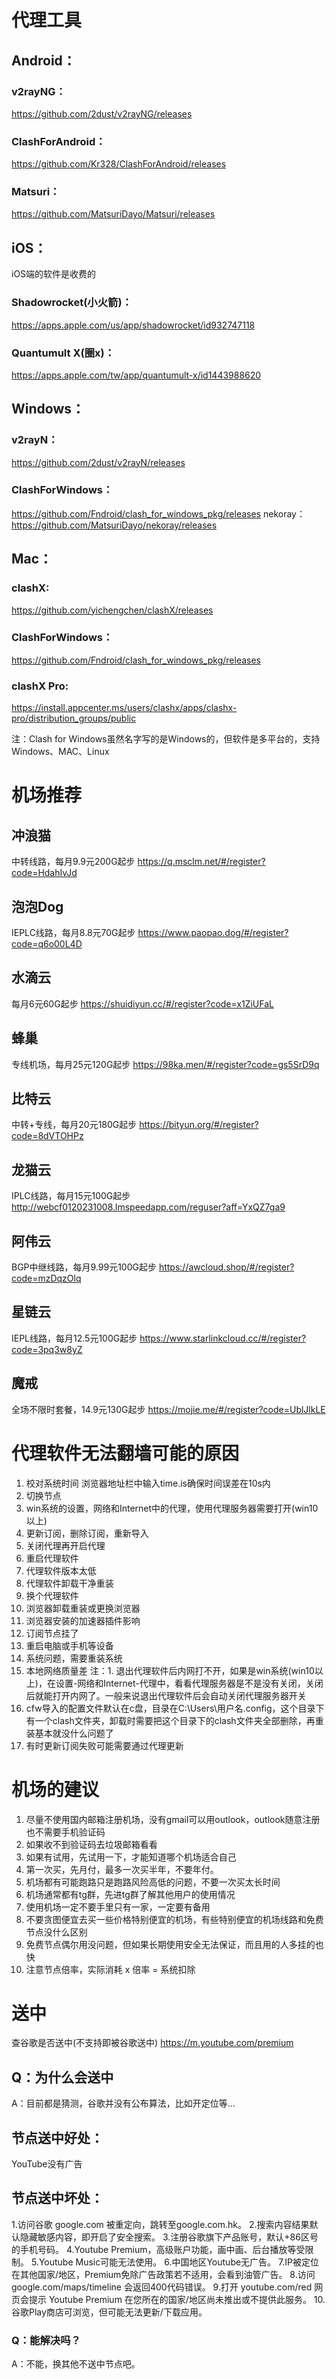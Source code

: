 # 代理工具
## Android：
### v2rayNG：
https://github.com/2dust/v2rayNG/releases
### ClashForAndroid：
https://github.com/Kr328/ClashForAndroid/releases
### Matsuri：
https://github.com/MatsuriDayo/Matsuri/releases
## iOS：
iOS端的软件是收费的
### Shadowrocket(小火箭)：
https://apps.apple.com/us/app/shadowrocket/id932747118
### Quantumult X(圈x)：
https://apps.apple.com/tw/app/quantumult-x/id1443988620
## Windows：
### v2rayN：
https://github.com/2dust/v2rayN/releases
### ClashForWindows：
https://github.com/Fndroid/clash_for_windows_pkg/releases
nekoray：
https://github.com/MatsuriDayo/nekoray/releases
## Mac：
### clashX: 
https://github.com/yichengchen/clashX/releases
### ClashForWindows：
https://github.com/Fndroid/clash_for_windows_pkg/releases
### clashX Pro: 
https://install.appcenter.ms/users/clashx/apps/clashx-pro/distribution_groups/public

注：Clash for Windows虽然名字写的是Windows的，但软件是多平台的，支持Windows、MAC、Linux


# 机场推荐  
## 冲浪猫
中转线路，每月9.9元200G起步 https://q.msclm.net/#/register?code=HdahIvJd
## 泡泡Dog
IEPLC线路，每月8.8元70G起步 https://www.paopao.dog/#/register?code=q6o00L4D
## 水滴云
每月6元60G起步 https://shuidiyun.cc/#/register?code=x1ZiUFaL
## 蜂巢
专线机场，每月25元120G起步 https://98ka.men/#/register?code=gs5SrD9q
## 比特云
中转+专线，每月20元180G起步 https://bityun.org/#/register?code=8dVTOHPz
## 龙猫云
IPLC线路，每月15元100G起步 http://webcf0120231008.lmspeedapp.com/reguser?aff=YxQZ7ga9
## 阿伟云
BGP中继线路，每月9.99元100G起步 https://awcloud.shop/#/register?code=mzDqzOlq
## 星链云
IEPL线路，每月12.5元100G起步 https://www.starlinkcloud.cc/#/register?code=3pq3w8yZ
## 魔戒
全场不限时套餐，14.9元130G起步 https://mojie.me/#/register?code=UblJlkLE

# 代理软件无法翻墙可能的原因
1. 校对系统时间 浏览器地址栏中输入time.is确保时间误差在10s内
2. 切换节点
3. win系统的设置，网络和Internet中的代理，使用代理服务器需要打开(win10以上)
4. 更新订阅，删除订阅，重新导入
5. 关闭代理再开启代理
6. 重启代理软件
7. 代理软件版本太低
8. 代理软件卸载干净重装
9. 换个代理软件
10. 浏览器卸载重装或更换浏览器
11. 浏览器安装的加速器插件影响
12. 订阅节点挂了
13. 重启电脑或手机等设备
14. 系统问题，需要重装系统
15. 本地网络质量差
注：1. 退出代理软件后内网打不开，如果是win系统(win10以上)，在设置-网络和Internet-代理中，看看代理服务器是不是没有关闭，关闭后就能打开内网了。一般来说退出代理软件后会自动关闭代理服务器开关
2. cfw导入的配置文件默认在c盘，目录在C:\Users\用户名\.config，这个目录下有一个clash文件夹，卸载时需要把这个目录下的clash文件夹全部删除，再重装基本就没什么问题了
3. 有时更新订阅失败可能需要通过代理更新

# 机场的建议
1. 尽量不使用国内邮箱注册机场，没有gmail可以用outlook，outlook随意注册也不需要手机验证码
2. 如果收不到验证码去垃圾邮箱看看
3. 如果有试用，先试用一下，才能知道哪个机场适合自己
4. 第一次买，先月付，最多一次买半年，不要年付。
5. 机场都有可能跑路只是跑路风险高低的问题，不要一次买太长时间
6. 机场通常都有tg群，先进tg群了解其他用户的使用情况
7. 使用机场一定不要手里只有一家，一定要有备用
8. 不要贪图便宜去买一些价格特别便宜的机场，有些特别便宜的机场线路和免费节点没什么区别
9. 免费节点偶尔用没问题，但如果长期使用安全无法保证，而且用的人多挂的也快
10. 注意节点倍率，实际消耗 x 倍率 = 系统扣除

# 送中
查谷歌是否送中(不支持即被谷歌送中)
https://m.youtube.com/premium
## Q：为什么会送中
A：目前都是猜测，谷歌并没有公布算法，比如开定位等...
## 节点送中好处：
YouTube没有广告
## 节点送中坏处：
1.访问谷歌  google.com   被重定向，跳转至google.com.hk。
2.搜索内容结果默认隐藏敏感内容，即开启了安全搜索。
3.注册谷歌旗下产品账号，默认+86区号的手机号码。
4.Youtube Premium，高级账户功能，画中画、后台播放等受限制。
5.Youtube Music可能无法使用。
6.中国地区Youtube无广告。
7.IP被定位在其他国家/地区，Premium免除广告政策若不适用，会看到油管广告。
8.访问 google.com/maps/timeline 会返回400代码错误。
9.打开 youtube.com/red 网页会提示 Youtube Premium 在您所在的国家/地区尚未推出或不提供此服务。
10.谷歌Play商店可浏览，但可能无法更新/下载应用。
### Q：能解决吗？
A：不能，换其他不送中节点吧。
